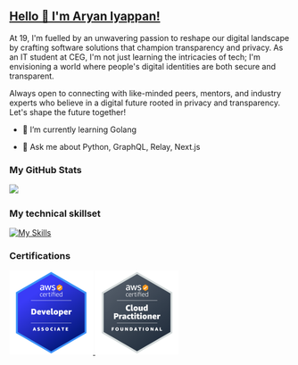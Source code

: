 ## [Hello 👋 I'm Aryan Iyappan!](https://aryaniyaps.vercel.app)

At 19, I'm fuelled by an unwavering passion to reshape our digital landscape by crafting software solutions that champion transparency and privacy. As an IT student at CEG, I'm not just learning the intricacies of tech; I'm envisioning a world where people's digital identities are both secure and transparent.

Always open to connecting with like-minded peers, mentors, and industry experts who believe in a digital future rooted in privacy and transparency. Let's shape the future together!

- 🌱 I’m currently learning Golang

- 💬 Ask me about Python, GraphQL, Relay, Next.js

### My GitHub Stats

<picture>
  <source
    srcset="https://github-readme-stats.vercel.app/api?username=aryaniyaps&show_icons=true&theme=github_dark"
    media="(prefers-color-scheme: dark)"
  />
  <source
    srcset="https://github-readme-stats.vercel.app/api?username=aryaniyaps&show_icons=true&theme=solarized-light"
    media="(prefers-color-scheme: light), (prefers-color-scheme: no-preference)"
  />
  <img src="https://github-readme-stats.vercel.app/api?username=aryaniyaps&show_icons=true" />
</picture>

### My technical skillset

[![My Skills](https://skillicons.dev/icons?i=ts,nodejs,express,prisma,nextjs,react,tailwind,graphql,python,fastapi,postgres,mongodb,redis,rabbitmq,docker,git,elixir,pytorch,sklearn,terraform,azure,aws&perline=8)](https://skillicons.dev)

<picture>
  <source
    srcset="https://skillicons.dev/icons?i=ts,nodejs,go,express,prisma,nextjs,react,tailwind,graphql,python,fastapi,postgres,mongodb,redis,rabbitmq,docker,git,elixir,pytorch,sklearn,terraform,azure,aws&perline=8"
    media="(prefers-color-scheme: dark)"
  />
  <source
    srcset="https://skillicons.dev/icons?i=ts,nodejs,go,express,prisma,nextjs,react,tailwind,graphql,python,fastapi,postgres,mongodb,redis,rabbitmq,docker,git,elixir,pytorch,sklearn,terraform,azure,aws&perline=8&theme=light"
    media="(prefers-color-scheme: light), (prefers-color-scheme: no-preference)"
  />
</picture>

### Certifications
<p align="left">
  <a href="https://www.credly.com/badges/2f533372-8eca-4058-8b6c-2ff5db72feb9/public_url">
  <img src="./assets/aws-certified-developer-associate.png" width="150" title="AWS Certified Developer Associate">
  </a>
  <a href="https://www.credly.com/badges/593e69a4-8179-4a6b-aef6-202ef287327c/public_url">
  <img src="./assets/aws-certified-cloud-practitioner.png" width="150" alt="AWS Certified Cloud Practitioner">
  </a>
</p>

<!--
**aryan340/aryan340** is a ✨ _special_ ✨ repository because its `README.md` (this file) appears on your GitHub profile.

Here are some ideas to get you started:

- 🔭 I’m currently working on ...

- 👯 I’m looking to collaborate on ...
- 🤔 I’m looking for help with ...
- 📫 How to reach me: ...
- ⚡ Fun fact: ...
-->

